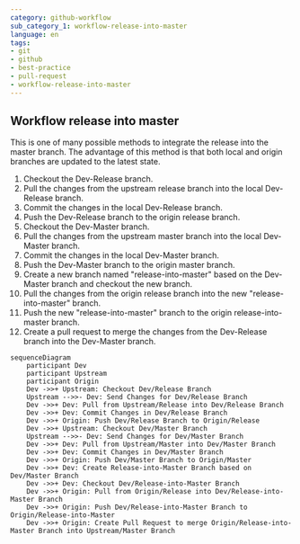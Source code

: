 ```yaml
---
category: github-workflow
sub_category_1: workflow-release-into-master
language: en
tags:
- git
- github
- best-practice
- pull-request
- workflow-release-into-master
---
```


## Workflow release into master

This is one of many possible methods to integrate the release into the master branch. The advantage of this method is that both local and origin branches are updated to the latest state.

1. Checkout the Dev-Release branch.
2. Pull the changes from the upstream release branch into the local Dev-Release branch.
3. Commit the changes in the local Dev-Release branch.
4. Push the Dev-Release branch to the origin release branch.
5. Checkout the Dev-Master branch.
6. Pull the changes from the upstream master branch into the local Dev-Master branch.
7. Commit the changes in the local Dev-Master branch.
8. Push the Dev-Master branch to the origin master branch.
9. Create a new branch named "release-into-master" based on the Dev-Master branch and checkout the new branch.
10. Pull the changes from the origin release branch into the new "release-into-master" branch.
11. Push the new "release-into-master" branch to the origin release-into-master branch.
12. Create a pull request to merge the changes from the Dev-Release branch into the Dev-Master branch.

```mermaid
sequenceDiagram
    participant Dev
    participant Upstream
    participant Origin
    Dev ->>+ Upstream: Checkout Dev/Release Branch
    Upstream -->>- Dev: Send Changes for Dev/Release Branch
    Dev ->>+ Dev: Pull from Upstream/Release into Dev/Release Branch
    Dev ->>+ Dev: Commit Changes in Dev/Release Branch
    Dev ->>+ Origin: Push Dev/Release Branch to Origin/Release
    Dev ->>+ Upstream: Checkout Dev/Master Branch
    Upstream -->>- Dev: Send Changes for Dev/Master Branch
    Dev ->>+ Dev: Pull from Upstream/Master into Dev/Master Branch
    Dev ->>+ Dev: Commit Changes in Dev/Master Branch
    Dev ->>+ Origin: Push Dev/Master Branch to Origin/Master
    Dev ->>+ Dev: Create Release-into-Master Branch based on Dev/Master Branch
    Dev ->>+ Dev: Checkout Dev/Release-into-Master Branch
    Dev ->>+ Origin: Pull from Origin/Release into Dev/Release-into-Master Branch
    Dev ->>+ Origin: Push Dev/Release-into-Master Branch to Origin/Release-into-Master
    Dev ->>+ Origin: Create Pull Request to merge Origin/Release-into-Master Branch into Upstream/Master Branch
```
